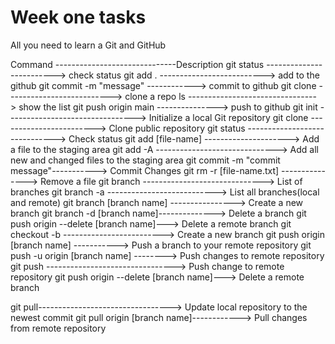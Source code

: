 # Week one tasks 
All you need to learn a Git and GitHub


Command ------------------------------Description
git status -------------------------> check status
git add . --------------------------> add to the github
git commit -m "message" ------------> commit to github
git clone --------------------------> clone a repo
ls  --------------------------------> show the list
git push origin main ---------------> push to github
git init -------------------------------->  Initialize a local Git repository
git clone <link> ------------------------>  Clone public repository
git status ------------------------------>  Check status
git add [file-name] --------------------->  Add a file to the staging area
git add -A ------------------------------>  Add all new and changed files to the staging area
git commit -m "commit message"----------->  Commit Changes
git rm -r [file-name.txt] --------------->  Remove a file 
git branch ------------------------------>  List of branches
git branch -a --------------------------->  List all branches(local and remote)
git branch [branch name] ----------------> Create a new branch
git branch -d [branch name]--------------> Delete a branch
git push origin --delete [branch name]---> Delete a remote branch
git checkout -b -------------------------> Create a new branch
git push origin [branch name] -----------> Push a branch to your remote repository
git push -u origin [branch name] --------> Push changes to remote repository
git push --------------------------------> Push change to remote repository
git push origin --delete [branch name]---> Delete a remote branch

git pull--------------------------------->	Update local repository to the newest commit
git pull origin [branch name]------------>	Pull changes from remote repository